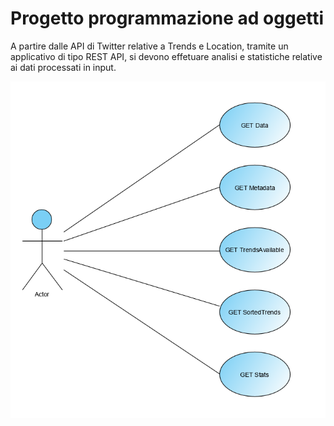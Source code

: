 # Progetto programmazione ad oggetti
A partire dalle API di Twitter relative a Trends e Location, tramite un applicativo di tipo REST API, si devono effetuare analisi e statistiche relative ai dati processati in input.

![Alt text](https://github.com/AndreaCamilloni/OOP2020/blob/master/varie/UseCase.png "Title")